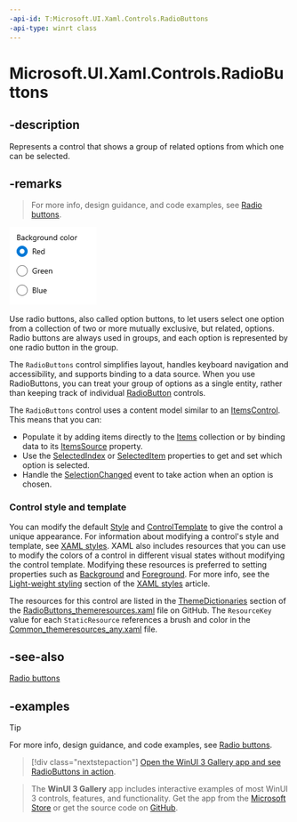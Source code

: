 ```yaml
---
-api-id: T:Microsoft.UI.Xaml.Controls.RadioButtons
-api-type: winrt class
---
```


# Microsoft.UI.Xaml.Controls.RadioButtons

<!--
public class RadioButtons : Windows.UI.Xaml.Controls.Control
-->

## -description

Represents a control that shows a group of related options from which one can be selected.

## -remarks

> For more info, design guidance, and code examples, see [Radio buttons](/windows/apps/design/controls/radio-button).

![Example of a RadioButtons group, with one radio button selected](images/radiobuttons/radiobuttons-default-group.png)

Use radio buttons, also called option buttons, to let users select one option from a collection of two or more mutually exclusive, but related, options. Radio buttons are always used in groups, and each option is represented by one radio button in the group.

The `RadioButtons` control simplifies layout, handles keyboard navigation and accessibility, and supports binding to a data source. When you use RadioButtons, you can treat your group of options as a single entity, rather than keeping track of individual [RadioButton](/uwp/api/Windows.UI.Xaml.Controls.RadioButton) controls.

The `RadioButtons` control uses a content model similar to an [ItemsControl](/uwp/api/windows.ui.xaml.controls.itemscontrol). This means that you can:

- Populate it by adding items directly to the [Items](radiobuttons_items.md) collection or by binding data to its [ItemsSource](radiobuttons_itemssource.md) property.
- Use the [SelectedIndex](radiobuttons_selectedindex.md) or [SelectedItem](radiobuttons_selecteditem.md) properties to get and set which option is selected.
- Handle the [SelectionChanged](radiobuttons_selectionchanged.md) event to take action when an option is chosen.

### Control style and template

You can modify the default [Style](../microsoft.ui.xaml/style.md) and [ControlTemplate](controltemplate.md) to give the control a unique appearance. For information about modifying a control's style and template, see [XAML styles](/windows/apps/design/style/xaml-styles). XAML also includes resources that you can use to modify the colors of a control in different visual states without modifying the control template. Modifying these resources is preferred to setting properties such as [Background](control_background.md) and [Foreground](control_foreground.md). For more info, see the [Light-weight styling](/windows/apps/design/style/xaml-styles#lightweight-styling) section of the [XAML styles](/windows/apps/design/style/xaml-styles) article.

The resources for this control are listed in the [ThemeDictionaries](/windows/apps/design/style/xaml-theme-resources) section of the [RadioButtons_themeresources.xaml](https://github.com/microsoft/microsoft-ui-xaml/blob/main/dev/RadioButtons/RadioButtons_themeresources.xaml) file on GitHub. The `ResourceKey` value for each `StaticResource` references a brush and color in the [Common_themeresources_any.xaml](https://github.com/microsoft/microsoft-ui-xaml/blob/main/dev/CommonStyles/Common_themeresources_any.xaml) file.

## -see-also

[Radio buttons](/windows/apps/design/controls/radio-button)

## -examples

> [!TIP]
> For more info, design guidance, and code examples, see [Radio buttons](/windows/apps/design/controls/radio-button).

> [!div class="nextstepaction"]
> [Open the WinUI 3 Gallery app and see RadioButtons in action](winui3gallery:/item/RadioButtons).

> The **WinUI 3 Gallery** app includes interactive examples of most WinUI 3 controls, features, and functionality. Get the app from the [Microsoft Store](https://www.microsoft.com/store/productId/9P3JFPWWDZRC) or get the source code on [GitHub](https://github.com/microsoft/WinUI-Gallery).
